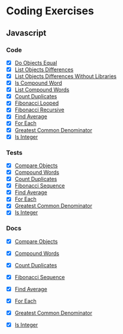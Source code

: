 # Coding Exercises
## Javascript
### Code
- [x] [Do Objects Equal](./javascript/modules/compareObjects.js)
- [x] [List Objects Differences](./javascript/modules/compareObjects.js)
- [x] [List Objects Differences Without Libraries](./javascript/compareObjects.js)
- [x] [Is Compound Word](./javascript/modules/compoundWords.js)
- [x] [List Compound Words](./javascript/modules/compoundWords.js)
- [x] [Count Duplicates](./javascript/modules/countDuplicates.js)
- [x] [Fibonacci Looped](./javascript/modules/fibonacciSequence.js)
- [x] [Fibonacci Recursive](./javascript/modules/fibonacciSequence.js)
- [x] [Find Average](./javascript/modules/findAverage.js)
- [x] [For Each](./javascript/modules/forEach.js)
- [x] [Greatest Common Denominator](./javascript/modules/greatestCommonDenominators.js)
- [x] [Is Integer](./javascript/modules/isInteger.js)

### Tests
- [x] [Compare Objects](./javascript/test/specs/modules/compareObjects.js)
- [x] [Compound Words](./javascript/test/specs/modules/compoundWords.js)
- [x] [Count Duplicates](./javascript/test/specs/modules/countDuplicates.js)
- [x] [Fibonacci Sequence](./javascript/test/specs/modules/fibonacciSequence.js)
- [x] [Find Average](./javascript/test/specs/modules/findAverage.js)
- [x] [For Each](./javascript/test/specs/modules/forEach.js)
- [x] [Greatest Common Denominator](./javascript/test/specs/modules/greatestCommonDenominators.js)
- [x] [Is Integer](./javascript/test/specs/modules/isInteger.js)

### Docs
- [x] [Compare Objects](./docs/javascript/compareObjects.md)
- [x] [Compound Words](./docs/javascript/compoundWords.md)
- [x] [Count Duplicates](./docs/javascript/countDuplicates.md)
- [x] [Fibonacci Sequence](./docs/javascript/fibonacciSequence.md)
- [x] [Find Average](./docs/javascript/findAverage.md)
- [x] [For Each](./docs/javascript/forEach.md)
- [x] [Greatest Common Denominator](./docs/javascript/greatestCommonDenominators.md)
- [x] [Is Integer](./docs/javascript/isInteger.js)


<!--
- [x] [Reverse String by Letter](./javascript/reverseString.js)
- [x] [Reverse String by Space](./javascript/reverseString.js)
- [x] [Reverse String by Letter without Methods](./javascript/reverseString.js)
- [x] [Reverse String by Space without Methods](./javascript/reverseString.js)
- [x] [Is Prime Number](./javascript/isPrimeNumber.js)
- [x] [Is Integer](./javascript/isInteger.js)
- [x] [Find Average](./javascript/findAverage.js)

- [x] [Is Compound Word](./javascript/compoundWords.js)
- [x] [List Compound Words](./javascript/compoundWords.js)
- [x] [For Each Function](./javascript/forEach.js)
- [ ] [Get Neighbors Coordinates](./javascript/neighbors.js)
- [ ] [Cat and Dog](./javascript/catAndDog.js)
-->
